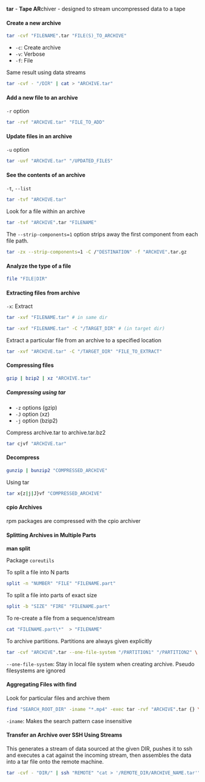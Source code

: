 
**tar** - **Tape AR**chiver - designed to stream uncompressed data to a tape

#### **Create a new archive**

``` bash
tar -cvf "FILENAME".tar "FILE(S)_TO_ARCHIVE"
```

- `-c`: Create archive
- `-v`: Verbose
- `-f`: File

Same result using data streams

``` bash
tar -cvf - "/DIR" | cat > "ARCHIVE.tar"
```

#### **Add a new file to an archive**

`-r` option

``` bash
tar -rvf "ARCHIVE.tar" "FILE_TO_ADD"
```

#### **Update files in an archive**

`-u` option

``` bash
tar -uvf "ARCHIVE.tar" "/UPDATED_FILES"
```

#### **See the contents of an archive**

`-t`, `--list`

``` bash
tar -tvf "ARCHIVE.tar"
```

Look for a file within an archive

``` bash
tar -tvf "ARCHIVE".tar "FILENAME"
```

The `--strip-components=1` option strips away the first component from each file path. 

``` bash
tar -zx --strip-components=1 -C /"DESTINATION" -f "ARCHIVE".tar.gz
```
#### Analyze the type of a file

``` bash
file "FILE|DIR"
```

#### Extracting files from archive

`-x`: Extract

``` bash
tar -xvf "FILENAME.tar" # in same dir
```

``` bash
tar -xvf "FILENAME.tar" -C "/TARGET_DIR" # (in target dir)
```

Extract a particular file from an archive to a specified location

``` bash
tar -xvf "ARCHIVE.tar" -C "/TARGET_DIR" "FILE_TO_EXTRACT"
```

#### Compressing files

``` bash
gzip | bzip2 | xz "ARCHIVE.tar"
```

##### Compressing using tar

- `-z` options (gzip)
- `-J` option (xz)
- `-j` option (bzip2)

Compress archive.tar to archive.tar.bz2

``` bash
tar cjvf "ARCHIVE.tar" 
```

#### Decompress

``` bash
gunzip | bunzip2 "COMPRESSED_ARCHIVE"
```

Using tar

``` bash
tar x{z|j|J}vf "COMPRESSED_ARCHIVE"
```

#### cpio Archives

rpm packages are compressed with the cpio archiver

#### Splitting Archives in Multiple Parts

**man split**

Package 
`coreutils`

To split a file into N parts

``` bash
split -n "NUMBER" "FILE" "FILENAME.part"
```

To split a file into parts of exact size

``` bash
split -b "SIZE" "FIRE" "FILENAME.part"
```

To re-create a file from a sequence/stream

``` bash
cat "FILENAME.part\*"  > "FILENAME"
```

To archive partitions. Partitions are always given explicitly 

``` bash
tar -cvf "ARCHIVE".tar --one-file-system "/PARTITION1" "/PARTITION2" \ --exclude "/PARTITION"
```

`--one-file-system`: Stay in local file system when creating archive. Pseudo filesystems are ignored

#### Aggregating Files with find

Look for particular files and archive them

``` bash
find "SEARCH_ROOT_DIR" -iname "*.mp4" -exec tar -rvf "ARCHIVE".tar {} \;
```

`-iname`: Makes the search pattern case insensitive
#### Transfer an Archive over SSH Using Streams

This generates a stream of data sourced at the given DIR, pushes it to ssh and executes a cat against the incoming stream, then assembles the data into a tar file onto the remote machine.

``` bash
tar -cvf - "DIR/" | ssh "REMOTE" "cat > '/REMOTE_DIR/ARCHIVE_NAME.tar'"
```

